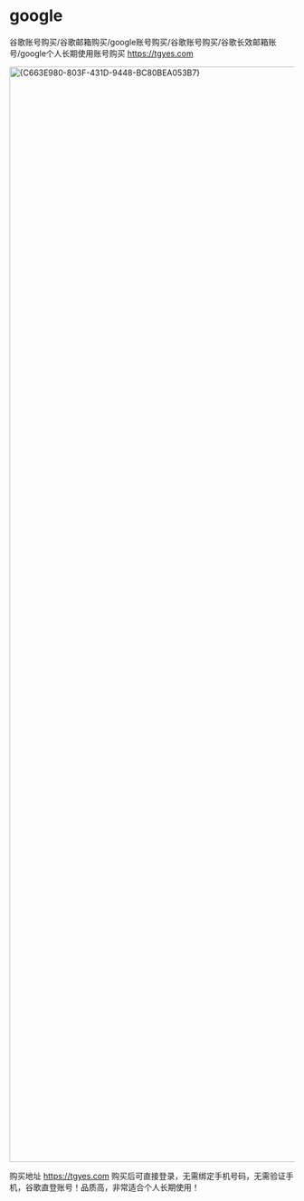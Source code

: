# google
谷歌账号购买/谷歌邮箱购买/google账号购买/谷歌账号购买/谷歌长效邮箱账号/google个人长期使用账号购买 https://tgyes.com

<img width="3187" height="1932" alt="{C663E980-803F-431D-9448-BC80BEA053B7}" src="https://github.com/user-attachments/assets/d440cc70-0163-4f55-9c90-a7194216df4a" />

购买地址 https://tgyes.com 购买后可直接登录，无需绑定手机号码，无需验证手机，谷歌直登账号！品质高，非常适合个人长期使用！
